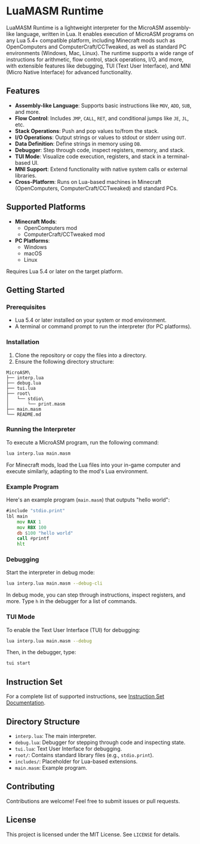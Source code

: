 # LuaMASM Runtime

LuaMASM Runtime is a lightweight interpreter for the MicroASM assembly-like language, written in Lua. It enables execution of MicroASM programs on any Lua 5.4+ compatible platform, including Minecraft mods such as OpenComputers and ComputerCraft/CCTweaked, as well as standard PC environments (Windows, Mac, Linux). The runtime supports a wide range of instructions for arithmetic, flow control, stack operations, I/O, and more, with extensible features like debugging, TUI (Text User Interface), and MNI (Micro Native Interface) for advanced functionality.

## Features

- **Assembly-like Language**: Supports basic instructions like `MOV`, `ADD`, `SUB`, and more.
- **Flow Control**: Includes `JMP`, `CALL`, `RET`, and conditional jumps like `JE`, `JL`, etc.
- **Stack Operations**: Push and pop values to/from the stack.
- **I/O Operations**: Output strings or values to stdout or stderr using `OUT`.
- **Data Definition**: Define strings in memory using `DB`.
- **Debugger**: Step through code, inspect registers, memory, and stack.
- **TUI Mode**: Visualize code execution, registers, and stack in a terminal-based UI.
- **MNI Support**: Extend functionality with native system calls or external libraries.
- **Cross-Platform**: Runs on Lua-based machines in Minecraft (OpenComputers, ComputerCraft/CCTweaked) and standard PCs.

## Supported Platforms

- **Minecraft Mods**:
  - OpenComputers mod
  - ComputerCraft/CCTweaked mod
- **PC Platforms**:
  - Windows
  - macOS
  - Linux

Requires Lua 5.4 or later on the target platform.

## Getting Started

### Prerequisites

- Lua 5.4 or later installed on your system or mod environment.
- A terminal or command prompt to run the interpreter (for PC platforms).

### Installation

1. Clone the repository or copy the files into a directory.
2. Ensure the following directory structure:

```text
MicroASM\
├── interp.lua
├── debug.lua
├── tui.lua
├── root\
│   └── stdio\
│       └── print.masm
├── main.masm
└── README.md
```

### Running the Interpreter

To execute a MicroASM program, run the following command:

```bash
lua interp.lua main.masm
```

For Minecraft mods, load the Lua files into your in-game computer and execute similarly, adapting to the mod's Lua environment.

### Example Program

Here's an example program (`main.masm`) that outputs "hello world":

```asm
#include "stdio.print"
lbl main
    mov RAX 1
    mov RBX 100
    db $100 "hello world"
    call #printf
    hlt
```

### Debugging

Start the interpreter in debug mode:

```bash
lua interp.lua main.masm --debug-cli
```

In debug mode, you can step through instructions, inspect registers, and more. Type `h` in the debugger for a list of commands.

### TUI Mode

To enable the Text User Interface (TUI) for debugging:

```bash
lua interp.lua main.masm --debug
```

Then, in the debugger, type:

```bash
tui start
```

## Instruction Set

For a complete list of supported instructions, see [Instruction Set Documentation](docs/MicroV2.md).

## Directory Structure

- `interp.lua`: The main interpreter.
- `debug.lua`: Debugger for stepping through code and inspecting state.
- `tui.lua`: Text User Interface for debugging.
- `root/`: Contains standard library files (e.g., `stdio.print`).
- `includes/`: Placeholder for Lua-based extensions.
- `main.masm`: Example program.

## Contributing

Contributions are welcome! Feel free to submit issues or pull requests.

## License

This project is licensed under the MIT License. See `LICENSE` for details.
